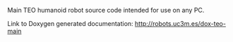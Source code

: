 Main TEO humanoid robot source code intended for use on any PC.

Link to Doxygen generated documentation: http://robots.uc3m.es/dox-teo-main

